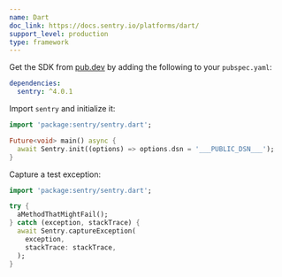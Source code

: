 ```yaml
---
name: Dart
doc_link: https://docs.sentry.io/platforms/dart/
support_level: production
type: framework
---
```


Get the SDK from [pub.dev](https://pub.dev/packages/sentry) by adding the following to your `pubspec.yaml`:

```yml {filename:pubspec.yaml}
dependencies:
  sentry: ^4.0.1
```

Import `sentry` and initialize it:

```dart
import 'package:sentry/sentry.dart';

Future<void> main() async {
  await Sentry.init((options) => options.dsn = '___PUBLIC_DSN___');
}
```

Capture a test exception:

```dart
import 'package:sentry/sentry.dart';

try {
  aMethodThatMightFail();
} catch (exception, stackTrace) {
  await Sentry.captureException(
    exception,
    stackTrace: stackTrace,
  );
}
```

